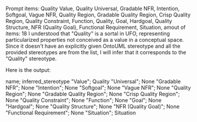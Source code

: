 Prompt items: 
Quality Value, Quality Universal, Gradable NFR, Intention, Softgoal, Vague NFR, Quality Region, Gradable Quality Region, Crisp Quality Region, Quality Constraint, Function, Quality, Goal, Hardgoal, Quality Structure, NFR (Quality Goal), Functional Requirement, Situation, 
amout of items: 18
 I understood that "Quality" is a sortal in UFO, representing particularized properties not conceived as a value in a conceptual space. Since it doesn't have an explicitly given OntoUML stereotype and all the provided stereotypes are from the list, I will infer that it corresponds to the "Quality" stereotype.

Here is the output:

name; inferred_stereotype
"Value"; Quality
"Universal"; None
"Gradable NFR"; None
"Intention"; None
"Softgoal"; None
"Vague NFR"; None
"Quality Region"; None
"Gradable Quality Region"; None
"Crisp Quality Region"; None
"Quality Constraint"; None
"Function"; None
"Goal"; None
"Hardgoal"; None
"Quality Structure"; None
"NFR (Quality Goal)"; None
"Functional Requirement"; None
"Situation"; Situation
